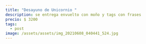 ```yaml
---
title: "Desayuno de Unicornio "
description: se entrega envuelto con moño y tags con frases
precio: $ 3200
tags:
  - post
image: /assets/assets/img_20210608_040441_524.jpg
---
```

